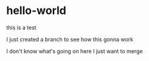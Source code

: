 # hello-world
this is a test

I just created a branch to see how this gonna work

I don't know what's going on here I just want to merge